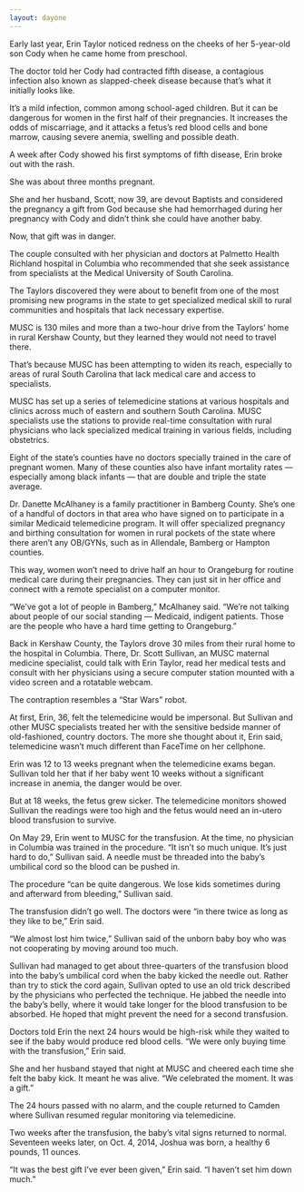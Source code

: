 ```yaml
---
layout: dayone
---
```


Early last year, Erin Taylor noticed redness on the cheeks of her 5-year-old son Cody when he came home from preschool.

The doctor told her Cody had contracted fifth disease, a contagious infection also known as slapped-cheek disease because that’s what it initially looks like.

It’s a mild infection, common among school-aged children. But it can be dangerous for women in the first half of their pregnancies. It increases the odds of miscarriage, and it attacks a fetus’s red blood cells and bone marrow, causing severe anemia, swelling and possible death.

A week after Cody showed his first symptoms of fifth disease, Erin broke out with the rash.

She was about three months pregnant. 

She and her husband, Scott, now 39, are devout Baptists and considered the pregnancy a gift from God because she had hemorrhaged during her pregnancy with Cody and didn’t think she could have another baby.

Now, that gift was in danger.

The couple consulted with her physician and doctors at Palmetto Health Richland hospital in Columbia who recommended that she seek assistance from specialists at the Medical University of South Carolina.

The Taylors discovered they were about to benefit from one of the most promising new programs in the state to get specialized medical skill to rural communities and hospitals that lack necessary expertise.

MUSC is 130 miles and more than a two-hour drive from the Taylors’ home in rural Kershaw County, but they learned they would not need to travel there.

That’s because MUSC has been attempting to widen its reach, especially to areas of rural South Carolina that lack medical care and access to specialists.

MUSC has set up a series of telemedicine stations at various hospitals and clinics across much of eastern and southern South Carolina. MUSC specialists use the stations to provide real-time consultation with rural physicians who lack specialized medical training in various fields, including obstetrics.

Eight of the state’s counties have no doctors specially trained in the care of pregnant women. Many of these counties also have infant mortality rates — especially among black infants — that are double and triple the state average.

Dr. Danette McAlhaney is a family practitioner in Bamberg County. She’s one of a handful of doctors in that area who have signed on to participate in a similar Medicaid telemedicine program. It will offer specialized pregnancy and birthing consultation for women in rural pockets of the state where there aren’t any OB/GYNs, such as in Allendale, Bamberg or Hampton counties.

This way, women won’t need to drive half an hour to Orangeburg for routine medical care during their pregnancies. They can just sit in her office and connect with a remote specialist on a computer monitor.

“We’ve got a lot of people in Bamberg,” McAlhaney said. “We’re not talking about people of our social standing — Medicaid, indigent patients. Those are the people who have a hard time getting to Orangeburg.”

Back in Kershaw County, the Taylors drove 30 miles from their rural home to the hospital in Columbia. There, Dr. Scott Sullivan, an MUSC maternal medicine specialist, could talk with Erin Taylor, read her medical tests and consult with her physicians using a secure computer station mounted with a video screen and a rotatable webcam.

The contraption resembles a “Star Wars” robot.

At first, Erin, 36, felt the telemedicine would be impersonal. But Sullivan and other MUSC specialists treated her with the sensitive bedside manner of old-fashioned, country doctors. The more she thought about it, Erin said, telemedicine wasn’t much different than FaceTime on her cellphone.

Erin was 12 to 13 weeks pregnant when the telemedicine exams began. Sullivan told her that if her baby went 10 weeks without a significant increase in anemia, the danger would be over.

But at 18 weeks, the fetus grew sicker. The telemedicine monitors showed Sullivan the readings were too high and the fetus would need an in-utero blood transfusion to survive.

On May 29, Erin went to MUSC for the transfusion. At the time, no physician in Columbia was trained in the procedure. “It isn’t so much unique. It’s just hard to do,” Sullivan said. A needle must be threaded into the baby’s umbilical cord so the blood can be pushed in.

The procedure “can be quite dangerous. We lose kids sometimes during and afterward from bleeding,” Sullivan said.

The transfusion didn’t go well. The doctors were “in there twice as long as they like to be,” Erin said.

“We almost lost him twice,” Sullivan said of the unborn baby boy who was not cooperating by moving around too much.

Sullivan had managed to get about three-quarters of the transfusion blood into the baby’s umbilical cord when the baby kicked the needle out. Rather than try to stick the cord again, Sullivan opted to use an old trick described by the physicians who perfected the technique. He jabbed the needle into the baby’s belly, where it would take longer for the blood transfusion to be absorbed. He hoped that might prevent the need for a second transfusion. 

Doctors told Erin the next 24 hours would be high-risk while they waited to see if the baby would produce red blood cells. “We were only buying time with the transfusion,” Erin said.

She and her husband stayed that night at MUSC and cheered each time she felt the baby kick. It meant he was alive. “We celebrated the moment. It was a gift.”

The 24 hours passed with no alarm, and the couple returned to Camden where Sullivan resumed regular monitoring via telemedicine.

Two weeks after the transfusion, the baby’s vital signs returned to normal. Seventeen weeks later, on Oct. 4, 2014, Joshua was born, a healthy 6 pounds, 11 ounces.

“It was the best gift I’ve ever been given,” Erin said. “I haven’t set him down much.”